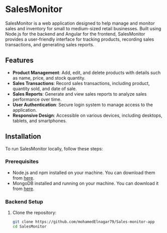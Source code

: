# SalesMonitor

SalesMonitor is a web application designed to help manage and monitor sales and inventory for small to medium-sized retail businesses. Built using Node.js for the backend and Angular for the frontend, SalesMonitor provides a user-friendly interface for tracking products, recording sales transactions, and generating sales reports.

## Features

- **Product Management**: Add, edit, and delete products with details such as name, price, and stock quantity.
- **Sales Transactions**: Record sales transactions, including product, quantity sold, and date of sale.
- **Sales Reports**: Generate and view sales reports to analyze sales performance over time.
- **User Authentication**: Secure login system to manage access to the application.
- **Responsive Design**: Accessible on various devices, including desktops, tablets, and smartphones.

## Installation

To run SalesMonitor locally, follow these steps:

### Prerequisites

- Node.js and npm installed on your machine. You can download them from [here](https://nodejs.org/).
- MongoDB installed and running on your machine. You can download it from [here](https://www.mongodb.com/try/download/community).

### Backend Setup

1. Clone the repository:
   ```bash
   git clone https://github.com/mohamedElnagar79/Sales-monitor-app
   cd SalesMonitor
